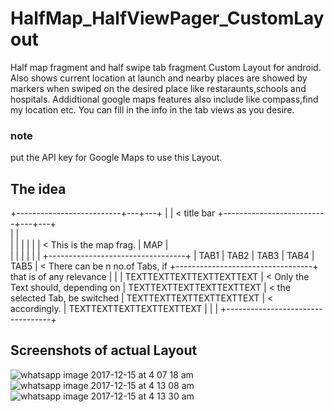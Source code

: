 # HalfMap_HalfViewPager_CustomLayout
Half map fragment and half swipe tab fragment Custom Layout for android.
Also shows current location at launch and nearby places are showed by markers when swiped on the desired place like restaraunts,schools and hospitals.
Addidtional google maps features also include like compass,find my location etc.
You can fill in the info in the tab views as you desire.

### note
put the API key for Google Maps to use this Layout.

## The idea

+--------------------------+---+---+
|                                  |   < title bar
+--------------------------+---+---+     
|                                  |     
|                                  |
|                                  |
|                                  |   < This is the map frag.
|              MAP                 |   
|                                  |
|                                  |
|                                  |
+----------------------------------+
| TAB1 | TAB2 | TAB3 | TAB4 | TAB5 |   < There can be n no.of Tabs, if
+----------------------------------+     that is of any relevance
|                                  |
|     TEXTTEXTTEXTTEXTTEXTTEXT     |   < Only the Text should, depending on 
|     TEXTTEXTTEXTTEXTTEXTTEXT     |   < the selected Tab, be switched
|     TEXTTEXTTEXTTEXTTEXTTEXT     |   < accordingly.
|     TEXTTEXTTEXTTEXTTEXTTEXT     |
|                                  |
+----------------------------------+

## Screenshots of actual Layout
![whatsapp image 2017-12-15 at 4 07 18 am](https://user-images.githubusercontent.com/25390047/34018156-b4a9b956-e14e-11e7-847c-bc970dbe9f0f.jpeg)
![whatsapp image 2017-12-15 at 4 13 08 am](https://user-images.githubusercontent.com/25390047/34018168-bf5bb4e4-e14e-11e7-8d89-75f258819513.jpeg)
![whatsapp image 2017-12-15 at 4 13 30 am](https://user-images.githubusercontent.com/25390047/34018176-c954069a-e14e-11e7-9f35-5fd8ae3865bc.jpeg)
